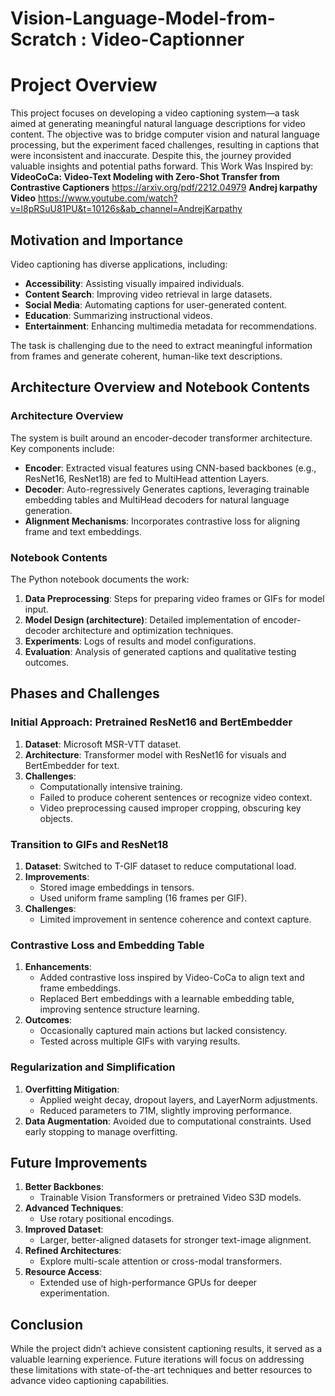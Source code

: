 # Vision-Language-Model-from-Scratch : Video-Captionner
# Project Overview

This project focuses on developing a video captioning system—a task aimed at generating meaningful natural language descriptions for video content. The objective was to bridge computer vision and natural language processing, but the experiment faced challenges, resulting in captions that were inconsistent and inaccurate. Despite this, the journey provided valuable insights and potential paths forward.
This Work Was Inspired by:
**VideoCoCa: Video-Text Modeling with Zero-Shot Transfer from Contrastive Captioners**
https://arxiv.org/pdf/2212.04979
**Andrej karpathy Video** 
https://www.youtube.com/watch?v=l8pRSuU81PU&t=10126s&ab_channel=AndrejKarpathy
## Motivation and Importance

Video captioning has diverse applications, including:

- **Accessibility**: Assisting visually impaired individuals.
- **Content Search**: Improving video retrieval in large datasets.
- **Social Media**: Automating captions for user-generated content.
- **Education**: Summarizing instructional videos.
- **Entertainment**: Enhancing multimedia metadata for recommendations.

The task is challenging due to the need to extract meaningful information from frames and generate coherent, human-like text descriptions.

## Architecture Overview and Notebook Contents

### Architecture Overview

The system is built around an encoder-decoder transformer architecture. Key components include:

- **Encoder**: Extracted visual features using CNN-based backbones (e.g., ResNet16, ResNet18) are fed to MultiHead attention Layers.
- **Decoder**: Auto-regressively Generates captions, leveraging trainable embedding tables and MultiHead decoders for natural language generation.
- **Alignment Mechanisms**: Incorporates contrastive loss for aligning frame and text embeddings.

### Notebook Contents

The Python notebook documents the work:

1. **Data Preprocessing**: Steps for preparing video frames or GIFs for model input.
2. **Model Design (architecture)**: Detailed implementation of encoder-decoder architecture and optimization techniques.
3. **Experiments**: Logs of results  and model configurations.
4. **Evaluation**: Analysis of generated captions and qualitative testing outcomes.

## Phases and Challenges

### Initial Approach: Pretrained ResNet16 and BertEmbedder

1. **Dataset**: Microsoft MSR-VTT dataset.
2. **Architecture**: Transformer model with ResNet16 for visuals and BertEmbedder for text.
3. **Challenges**:
   - Computationally intensive training.
   - Failed to produce coherent sentences or recognize video context.
   - Video preprocessing caused improper cropping, obscuring key objects.

### Transition to GIFs and ResNet18

1. **Dataset**: Switched to T-GIF dataset to reduce computational load.
2. **Improvements**:
   - Stored image embeddings in tensors.
   - Used uniform frame sampling (16 frames per GIF).
3. **Challenges**:
   - Limited improvement in sentence coherence and context capture.

### Contrastive Loss and Embedding Table

1. **Enhancements**:
   - Added contrastive loss inspired by Video-CoCa to align text and frame embeddings.
   - Replaced Bert embeddings with a learnable embedding table, improving sentence structure learning.
2. **Outcomes**:
   - Occasionally captured main actions but lacked consistency.
   - Tested across multiple GIFs with varying results.

### Regularization and Simplification

1. **Overfitting Mitigation**:
   - Applied weight decay, dropout layers, and LayerNorm adjustments.
   - Reduced parameters to 71M, slightly improving performance.
2. **Data Augmentation**: Avoided due to computational constraints. Used early stopping to manage overfitting.

## Future Improvements

1. **Better Backbones**:
   - Trainable Vision Transformers or pretrained Video S3D models.
2. **Advanced Techniques**:
   - Use rotary positional encodings.
3. **Improved Dataset**:
   - Larger, better-aligned datasets for stronger text-image alignment.
4. **Refined Architectures**:
   - Explore multi-scale attention or cross-modal transformers.
5. **Resource Access**:
   - Extended use of high-performance GPUs for deeper experimentation.

## Conclusion

While the project didn’t achieve consistent captioning results, it served as a valuable learning experience. Future iterations will focus on addressing these limitations with state-of-the-art techniques and better resources to advance video captioning capabilities.

